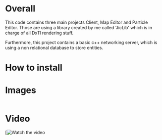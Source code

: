 # Overall

This code contains three main projects Client, Map Editor and Particle Editor. Those are using a library created by me called 'JicLib' which is in charge of all Dx11 rendering stuff.

Furthermore, this project contains a basic c++ networking server, which is using a non relational database to store entities.

# How to install



# Images

![]()


# Video

[![Watch the video](https://www.youtube.com/watch?v=shvqUnj8ggQ)

